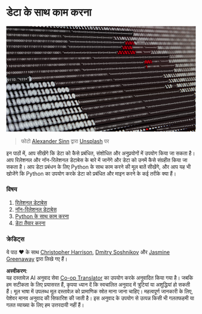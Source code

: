 <!--
CO_OP_TRANSLATOR_METADATA:
{
  "original_hash": "abc3309ab41bc5a7846f70ee1a055838",
  "translation_date": "2025-08-24T20:52:37+00:00",
  "source_file": "2-Working-With-Data/README.md",
  "language_code": "hi"
}
-->
# डेटा के साथ काम करना

![data love](../../../translated_images/data-love.a22ef29e6742c852505ada062920956d3d7604870b281a8ca7c7ac6f37381d5a.hi.jpg)
> फोटो <a href="https://unsplash.com/@swimstaralex?utm_source=unsplash&utm_medium=referral&utm_content=creditCopyText">Alexander Sinn</a> द्वारा <a href="https://unsplash.com/s/photos/data?utm_source=unsplash&utm_medium=referral&utm_content=creditCopyText">Unsplash</a> पर
  
इन पाठों में, आप सीखेंगे कि डेटा को कैसे प्रबंधित, संशोधित और अनुप्रयोगों में उपयोग किया जा सकता है। आप रिलेशनल और नॉन-रिलेशनल डेटाबेस के बारे में जानेंगे और डेटा को उनमें कैसे संग्रहीत किया जा सकता है। आप डेटा प्रबंधन के लिए Python के साथ काम करने की मूल बातें सीखेंगे, और आप यह भी खोजेंगे कि Python का उपयोग करके डेटा को प्रबंधित और माइन करने के कई तरीके क्या हैं। 

### विषय

1. [रिलेशनल डेटाबेस](05-relational-databases/README.md)
2. [नॉन-रिलेशनल डेटाबेस](06-non-relational/README.md)
3. [Python के साथ काम करना](07-python/README.md)
4. [डेटा तैयार करना](08-data-preparation/README.md)

### क्रेडिट्स

ये पाठ ❤️ के साथ [Christopher Harrison](https://twitter.com/geektrainer), [Dmitry Soshnikov](https://twitter.com/shwars) और [Jasmine Greenaway](https://twitter.com/paladique) द्वारा लिखे गए हैं।

**अस्वीकरण**:  
यह दस्तावेज़ AI अनुवाद सेवा [Co-op Translator](https://github.com/Azure/co-op-translator) का उपयोग करके अनुवादित किया गया है। जबकि हम सटीकता के लिए प्रयासरत हैं, कृपया ध्यान दें कि स्वचालित अनुवाद में त्रुटियां या अशुद्धियां हो सकती हैं। मूल भाषा में उपलब्ध मूल दस्तावेज़ को प्रामाणिक स्रोत माना जाना चाहिए। महत्वपूर्ण जानकारी के लिए, पेशेवर मानव अनुवाद की सिफारिश की जाती है। इस अनुवाद के उपयोग से उत्पन्न किसी भी गलतफहमी या गलत व्याख्या के लिए हम उत्तरदायी नहीं हैं।